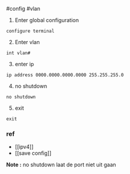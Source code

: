 #config  #vlan

1. Enter global configuration 
```vim
configure terminal
```
2. Enter vlan
```vim
int vlan#
```
3. enter ip 
```vim 
ip address 0000.0000.0000.0000 255.255.255.0
```
4. no shutdown 
```vim 
no shutdown 
```
5. exit 
```vim 
exit 
```

### ref 
- [[ipv4]]
- [[save config]]

 **Note :** no shutdown laat de port niet uit gaan 

